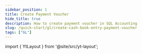```yaml
---
sidebar_position: 1
title: Create Payment Voucher
hide_title: true
description: How to create payment voucher in SQL Accounting
slug: /quick-start/gl/create-cash-book-entry-payment-voucher
tags: ["GL"]
---
```


import { YtLayout } from '@site/src/yt-layout'; 

<YtLayout 
url="https://www.youtube.com/embed/Hy-YVj7gvSY?autoplay=1" 
videoId="Hy-YVj7gvSY" 
    title="Cash Book Entry - Payment Voucher"
/>
  
 